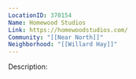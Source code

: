 ```yaml
---
LocationID: 370154
Name: Homewood Studios
Link: https://homewoodstudios.com/
Community: "[[Near North]]"
Neighborhood: "[[Willard Hay]]"
---
```


Description:
